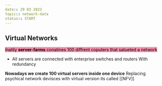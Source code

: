 ```yaml
---
date:: 29 03 2023
topic:: network-data
status:: START
---
```

## Virtual Networks

<mark style="background: #FF5582A6;">Inatily **server-farms** conatines 100 diffrent coputers that satueted a network </mark>

- All servers are connected with enterprise switches and routers
	With redundancy 

**Nowadays we create 100 virtual servers inside one device**
Replacing psychical network devisces with virtual version its called [[NFV]]